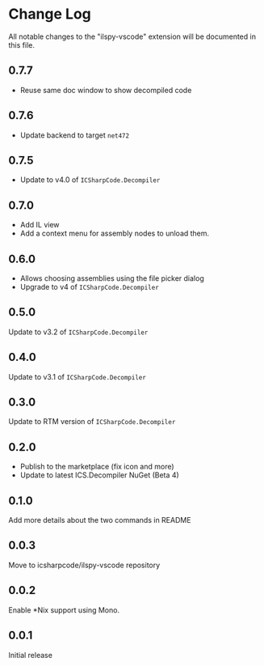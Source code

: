 # Change Log
All notable changes to the "ilspy-vscode" extension will be documented in this file.

## 0.7.7

* Reuse same doc window to show decompiled code

## 0.7.6

* Update backend to target `net472`

## 0.7.5

* Update to v4.0 of `ICSharpCode.Decompiler`

## 0.7.0

* Add IL view
* Add a context menu for assembly nodes to unload them.

## 0.6.0

* Allows choosing assemblies using the file picker dialog
* Upgrade to v4 of `ICSharpCode.Decompiler`

## 0.5.0

Update to v3.2 of `ICSharpCode.Decompiler`

## 0.4.0

Update to v3.1 of `ICSharpCode.Decompiler`

## 0.3.0

Update to RTM version of `ICSharpCode.Decompiler`

## 0.2.0

* Publish to the marketplace (fix icon and more)
* Update to latest ICS.Decompiler NuGet (Beta 4)

## 0.1.0

Add more details about the two commands in README

## 0.0.3

Move to icsharpcode/ilspy-vscode repository

## 0.0.2

Enable *Nix support using Mono.

## 0.0.1

Initial release
